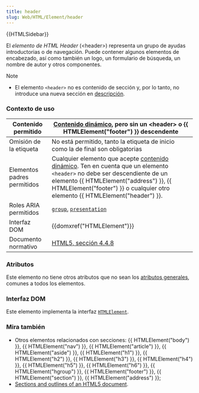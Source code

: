 ```yaml
---
title: header
slug: Web/HTML/Element/header
---
```


{{HTMLSidebar}}

El _elemento de HTML Header_ (\<header>) representa un grupo de ayudas introductorias o de navegación. Puede contener algunos elementos de encabezado, así como también un logo, un formulario de búsqueda, un nombre de autor y otros componentes.

> [!NOTE]
>
> - El elemento `<header>` no es contenido de sección y, por lo tanto, no introduce una nueva sección en [descripción](/en-US/Sections_and_Outlines_of_an_HTML5_document).

### Contexto de uso

| Contenido permitido         | [Contenido dinámico](/en-US/HTML/Content_categories#flow_content), pero sin un \<header> o {{ HTMLElement("footer") }} descendente                                                                                                                                                                 |
| --------------------------- | -------------------------------------------------------------------------------------------------------------------------------------------------------------------------------------------------------------------------------------------------------------------------------------------------- |
| Omisión de la etiqueta      | No está permitido, tanto la etiqueta de inicio como la de final son obligatorias                                                                                                                                                                                                                   |
| Elementos padres permitidos | Cualquier elemento que acepte [contenido dinámico](/en-US/HTML/Content_categories#flow_content). Ten en cuenta que un elemento `<header>` no debe ser descendiente de un elemento {{ HTMLElement("address") }}, {{ HTMLElement("footer") }} o cualquier otro elemento {{ HTMLElement("header") }}. |
| Roles ARIA permitidos       | [`group`](/es/docs/Web/Accessibility/ARIA/Roles/group_role), [`presentation`](/es/docs/Web/Accessibility/ARIA/Roles/presentation_role)                                                                                                                                                             |
| Interfaz DOM                | {{domxref("HTMLElement")}}                                                                                                                                                                                                                                                                         |
| Documento normativo         | [HTML5, sección 4.4.8](https://www.whatwg.org/specs/web-apps/current-work/multipage/sections.html#the-header-element)                                                                                                                                                                              |

### Atributos

Este elemento no tiene otros atributos que no sean los [atributos generales](/en-US/HTML/global_attributes), comunes a todos los elementos.

### Interfaz DOM

Este elemento implementa la interfaz [`HTMLElement`](/en-US/DOM/element).

### Mira también

- Otros elementos relacionados con secciones: {{ HTMLElement("body") }}, {{ HTMLElement("nav") }}, {{ HTMLElement("article") }}, {{ HTMLElement("aside") }}, {{ HTMLElement("h1") }}, {{ HTMLElement("h2") }}, {{ HTMLElement("h3") }}, {{ HTMLElement("h4") }}, {{ HTMLElement("h5") }}, {{ HTMLElement("h6") }}, {{ HTMLElement("hgroup") }}, {{ HTMLElement("footer") }}, {{ HTMLElement("section") }}, {{ HTMLElement("address") }};
- [Sections and outlines of an HTML5 document](/en-US/Sections_and_Outlines_of_an_HTML5_document).
